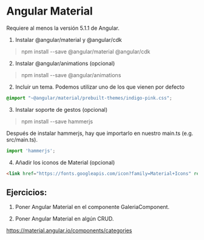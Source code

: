 # Angular Material

Requiere al menos la versión 5.1.1 de Angular.

1) Instalar @angular/material y @angular/cdk

> npm install --save @angular/material @angular/cdk

2) Instalar @angular/animations (opcional)

> npm install --save @angular/animations

2) Incluir un tema. Podemos utilizar uno de los que vienen por defecto

```css
@import "~@angular/material/prebuilt-themes/indigo-pink.css";
```

3) Instalar soporte de gestos (opcional)

> npm install --save hammerjs

Después de instalar hammerjs, hay que importarlo en nuestro main.ts (e.g. src/main.ts).

```js
import 'hammerjs';
```

4) Añadir los iconos de Material (opcional)

```html
<link href="https://fonts.googleapis.com/icon?family=Material+Icons" rel="stylesheet">
```



## Ejercicios:

1) Poner Angular Material en el componente GaleriaComponent.

2) Poner Angular Material en algún CRUD.


https://material.angular.io/components/categories
